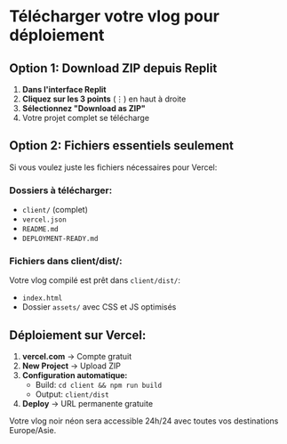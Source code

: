 # Télécharger votre vlog pour déploiement

## Option 1: Download ZIP depuis Replit

1. **Dans l'interface Replit**
2. **Cliquez sur les 3 points** (⋮) en haut à droite
3. **Sélectionnez "Download as ZIP"**
4. Votre projet complet se télécharge

## Option 2: Fichiers essentiels seulement

Si vous voulez juste les fichiers nécessaires pour Vercel:

### Dossiers à télécharger:
- `client/` (complet)
- `vercel.json`
- `README.md`
- `DEPLOYMENT-READY.md`

### Fichiers dans client/dist/:
Votre vlog compilé est prêt dans `client/dist/`:
- `index.html`
- Dossier `assets/` avec CSS et JS optimisés

## Déploiement sur Vercel:

1. **vercel.com** → Compte gratuit
2. **New Project** → Upload ZIP
3. **Configuration automatique:**
   - Build: `cd client && npm run build`
   - Output: `client/dist`
4. **Deploy** → URL permanente gratuite

Votre vlog noir néon sera accessible 24h/24 avec toutes vos destinations Europe/Asie.